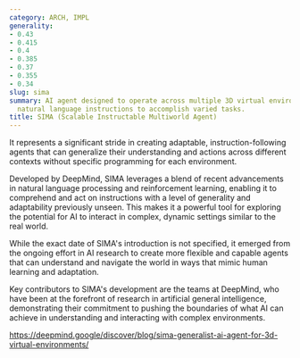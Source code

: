 ```yaml
---
category: ARCH, IMPL
generality:
- 0.43
- 0.415
- 0.4
- 0.385
- 0.37
- 0.355
- 0.34
slug: sima
summary: AI agent designed to operate across multiple 3D virtual environments, following
  natural language instructions to accomplish varied tasks.
title: SIMA (Scalable Instructable Multiworld Agent)
---
```


It represents a significant stride in creating adaptable, instruction-following agents that can generalize their understanding and actions across different contexts without specific programming for each environment.

Developed by DeepMind, SIMA leverages a blend of recent advancements in natural language processing and reinforcement learning, enabling it to comprehend and act on instructions with a level of generality and adaptability previously unseen. This makes it a powerful tool for exploring the potential for AI to interact in complex, dynamic settings similar to the real world.

While the exact date of SIMA's introduction is not specified, it emerged from the ongoing effort in AI research to create more flexible and capable agents that can understand and navigate the world in ways that mimic human learning and adaptation.

Key contributors to SIMA's development are the teams at DeepMind, who have been at the forefront of research in artificial general intelligence, demonstrating their commitment to pushing the boundaries of what AI can achieve in understanding and interacting with complex environments.

https://deepmind.google/discover/blog/sima-generalist-ai-agent-for-3d-virtual-environments/